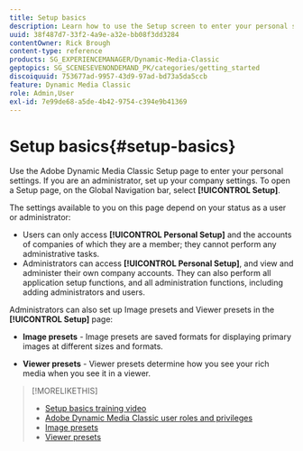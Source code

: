 ```yaml
---
title: Setup basics 
description: Learn how to use the Setup screen to enter your personal settings in Adobe Dynamic Media Classic. If you are an administrator, set up your company settings.
uuid: 38f487d7-33f2-4a9e-a32e-bb08f3dd3284
contentOwner: Rick Brough
content-type: reference
products: SG_EXPERIENCEMANAGER/Dynamic-Media-Classic
geptopics: SG_SCENESEVENONDEMAND_PK/categories/getting_started
discoiquuid: 753677ad-9957-43d9-97ad-bd73a5da5ccb
feature: Dynamic Media Classic
role: Admin,User
exl-id: 7e99de68-a5de-4b42-9754-c394e9b41369
---
```

# Setup basics{#setup-basics}

Use the Adobe Dynamic Media Classic Setup page to enter your personal settings. If you are an administrator, set up your company settings. To open a Setup page, on the Global Navigation bar, select **[!UICONTROL Setup]**.

The settings available to you on this page depend on your status as a user or administrator:

* Users can only access **[!UICONTROL Personal Setup]** and the accounts of companies of which they are a member; they cannot perform any administrative tasks.
* Administrators can access **[!UICONTROL Personal Setup]**, and view and administer their own company accounts. They can also perform all application setup functions, and all administration functions, including adding administrators and users.

Administrators can also set up Image presets and Viewer presets in the **[!UICONTROL Setup]** page:

* **Image presets** - Image presets are saved formats for displaying primary images at different sizes and formats.

* **Viewer presets** - Viewer presets determine how you see your rich media when you see it in a viewer.

>[!MORELIKETHIS]
>
>* [Setup basics training video](https://s7d5.scene7.com/s7viewers/html5/VideoViewer.html?videoserverurl=https://s7d5.scene7.com/is/content/&emailurl=https://s7d5.scene7.com/s7/emailFriend&serverUrl=https://s7d5.scene7.com/is/image/&config=Scene7SharedAssets/Universal_HTML5_Video&contenturl=https://s7d5.scene7.com/skins/&asset=S7tutorials/573_Setup%20Basics_converted%20renamed_Getting%20Started-AVS)
>* [Adobe Dynamic Media Classic user roles and privileges](administration-setup.md#user_administration)
>* [Image presets](application-setup.md#image_presets)
>* [Viewer presets](application-setup.md#viewer_presets)
